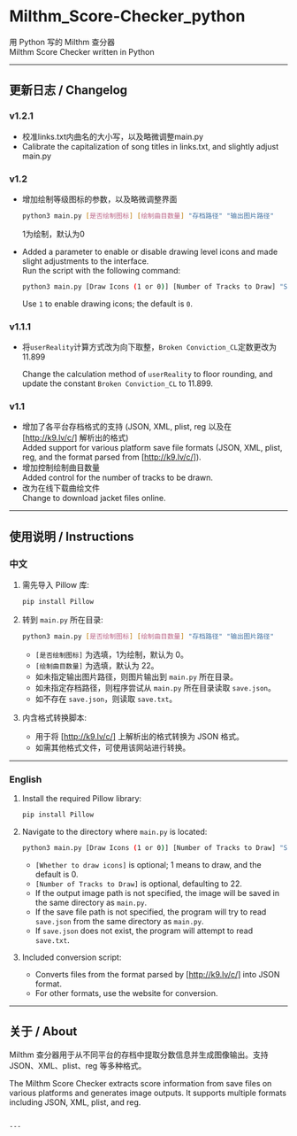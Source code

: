 # Milthm_Score-Checker_python
用 Python 写的 Milthm 查分器  
Milthm Score Checker written in Python

---

## 更新日志 / Changelog
### v1.2.1
- 校准links.txt内曲名的大小写，以及略微调整main.py
- Calibrate the capitalization of song titles in links.txt, and slightly adjust main.py
### v1.2
- 增加绘制等级图标的参数，以及略微调整界面
  ```bash
  python3 main.py [是否绘制图标] [绘制曲目数量] "存档路径" "输出图片路径"
  ```
  1为绘制，默认为0

- Added a parameter to enable or disable drawing level icons and made slight adjustments to the interface.  
  Run the script with the following command:
  ```bash
  python3 main.py [Draw Icons (1 or 0)] [Number of Tracks to Draw] "Save File Path" "Output Image Path"
  ```
  Use `1` to enable drawing icons; the default is `0`.
  
### v1.1.1

- 将`userReality`计算方式改为向下取整，`Broken Conviction_CL`定数更改为11.899

  Change the calculation method of `userReality` to floor rounding, and update the constant `Broken Conviction_CL` to 11.899.

### v1.1

- 增加了各平台存档格式的支持 (JSON, XML, plist, reg 以及在 [http://k9.lv/c/] 解析出的格式)  
  Added support for various platform save file formats (JSON, XML, plist, reg, and the format parsed from [http://k9.lv/c/]).
- 增加控制绘制曲目数量  
  Added control for the number of tracks to be drawn.
- 改为在线下载曲绘文件  
  Change to download jacket files online.

---

## 使用说明 / Instructions

### 中文

1. 需先导入 Pillow 库:
   ```bash
   pip install Pillow
   ```

2. 转到 `main.py` 所在目录:
   ```bash
   python3 main.py [是否绘制图标] [绘制曲目数量] "存档路径" "输出图片路径"
   ```
   - `[是否绘制图标]` 为选填，1为绘制，默认为 0。
   - `[绘制曲目数量]` 为选填，默认为 22。  
   - 如未指定输出图片路径，则图片输出到 `main.py` 所在目录。  
   - 如未指定存档路径，则程序尝试从 `main.py` 所在目录读取 `save.json`。  
   - 如不存在 `save.json`，则读取 `save.txt`。

3. 内含格式转换脚本:
   - 用于将 [http://k9.lv/c/] 上解析出的格式转换为 JSON 格式。  
   - 如需其他格式文件，可使用该网站进行转换。

---

### English

1. Install the required Pillow library:
   ```bash
   pip install Pillow
   ```

2. Navigate to the directory where `main.py` is located:
   ```bash
   python3 main.py [Draw Icons (1 or 0)] [Number of Tracks to Draw] "Save File Path" "Output Image Path"
   ```
   - `[Whether to draw icons]` is optional; 1 means to draw, and the default is 0.
   - `[Number of Tracks to Draw]` is optional, defaulting to 22.  
   - If the output image path is not specified, the image will be saved in the same directory as `main.py`.  
   - If the save file path is not specified, the program will try to read `save.json` from the same directory as `main.py`.  
   - If `save.json` does not exist, the program will attempt to read `save.txt`.

3. Included conversion script:
   - Converts files from the format parsed by [http://k9.lv/c/] into JSON format.  
   - For other formats, use the website for conversion.

---

## 关于 / About

Milthm 查分器用于从不同平台的存档中提取分数信息并生成图像输出。支持 JSON、XML、plist、reg 等多种格式。

The Milthm Score Checker extracts score information from save files on various platforms and generates image outputs. It supports multiple formats including JSON, XML, plist, and reg.
```

---
